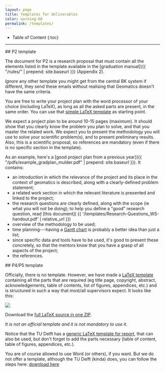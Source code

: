 ```yaml
---
layout: page
title: Templates for deliverables
color: warning-60
permalink: /templates/
---
```


<div class="box" markdown="1"> 

* Table of Content
{:toc}

</div>

- - -


<section id="p2">
</section>
## P2 template

The document for P2 is a research proposal that must contain all the elements listed in the template available in the [graduation manual]({{ "/rules/" | prepend: site.baseurl }}) (Appendix 2).

*Ignore* any other template you might get from the central BK system if different, they send these emails without realising that Geomatics doesn't have the same criteria.

You are free to write your project plan with the word processor of your choice (including LaTeX), as long as all the asked parts are present, in the same order.
You can use that [simple LaTeX template](https://gist.github.com/hugoledoux/d16d5a4d397858ac745e38f9e8561657) as starting point.

We expect a project plan to be around 10-15 pages (maximum).
It should show that you clearly know the problem you plan to solve, and that you master the related work.
We expect you to present the methodology you will use to solve your scientific problem(s), and to present preliminary results.
Also, this is a scientific proposal, so references are mandatory (even if there is no specific section in the template).

As an example, here's a [good project plan from a previous year]({{ "/pdfs/example_gradplan_mulder.pdf" | prepend: site.baseurl }}).
It contains:

  - an introduction in which the relevance of the project and its place in the context of geomatics is described, along with a clearly-defined problem statement;
  - a related work section in which the relevant literature is presented and linked to the project;
  - the research questions are clearly defined, along with the scope (ie what you will *not* be doing); to help you define a "good" research question, read [this document]( {{ '/templates/Research-Questions_WS-handout.pdf' | relative_url }})
  - overview of the methodology to be used;
  - time planning---having a [Gantt chart](https://en.wikipedia.org/wiki/Gantt_chart) is probably a better idea than just a list;
  - since specific data and tools have to be used, it's good to present these concretely, so that the mentors know that you have a grasp of all aspects of the project;
  - the references.

<!-- For the system, you need to write a *short version* (1-2 sentences per point) so that these details can be uploaded and be accessible by the chair person of your P2/P4/P5. -->
<!-- Do not upload the full project plan, this one is only for your mentors. -->

<section id="p4p5">
</section>
## P4/P5 template

Officially, there is no template.
However, we have made a [LaTeX template](https://github.com/tudelft3d/msc_geomatics_thesis_template) containing all the parts that are required (eg title page, copyright, abstract, acknowledgements, table of contents, list of figures, appendices, etc.) and is structured in such a way that most/all supervisors expect.
It looks like this:

[![](thesislatex.png)](https://github.com/tudelftgeomatics/thesis_template/raw/main/thesis.pdf)

Download the [full LaTeX source in one ZIP](https://github.com/tudelftgeomatics/thesis_template/archive/master.zip).

*It is not an official template and it is not mandatory to use it.*

Notice that the TU Delft has a [generic LaTeX template for report](https://www.overleaf.com/latex/templates/tu-delft-report-slash-thesis-template/swythjmksywm), that can also be used, but don't forget to add the parts necessary (table of content, table of figures, appendices, etc.).

You are of course allowed to use Word (or others), if you want.
But we do not offer a template, although the TU Delft (kinda) does, you can follow the steps here: [download here](https://www.tudelft.nl/en/tu-delft-corporate-design/media/word-templates)



